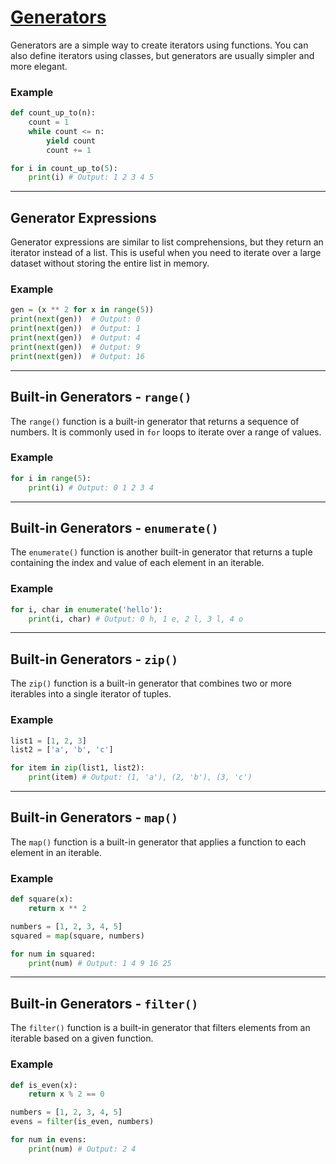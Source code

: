 # [Generators](https://wiki.python.org/moin/Generators)

Generators are a simple way to create iterators using functions. You can also define iterators using classes, but generators are usually simpler and more elegant.

### Example
```python
def count_up_to(n):
    count = 1
    while count <= n:
        yield count
        count += 1

for i in count_up_to(5):
    print(i) # Output: 1 2 3 4 5
```

---

## Generator Expressions

Generator expressions are similar to list comprehensions, but they return an iterator instead of a list. This is useful when you need to iterate over a large dataset without storing the entire list in memory.

### Example
```python
gen = (x ** 2 for x in range(5))
print(next(gen))  # Output: 0
print(next(gen))  # Output: 1
print(next(gen))  # Output: 4
print(next(gen))  # Output: 9
print(next(gen))  # Output: 16
```

---

## Built-in Generators - `range()`

The `range()` function is a built-in generator that returns a sequence of numbers. It is commonly used in `for` loops to iterate over a range of values.

### Example
```python
for i in range(5):
    print(i) # Output: 0 1 2 3 4
```

---

## Built-in Generators - `enumerate()`

The `enumerate()` function is another built-in generator that returns a tuple containing the index and value of each element in an iterable.

### Example
```python
for i, char in enumerate('hello'):
    print(i, char) # Output: 0 h, 1 e, 2 l, 3 l, 4 o
```

---

## Built-in Generators - `zip()`

The `zip()` function is a built-in generator that combines two or more iterables into a single iterator of tuples.

### Example
```python
list1 = [1, 2, 3]
list2 = ['a', 'b', 'c']

for item in zip(list1, list2):
    print(item) # Output: (1, 'a'), (2, 'b'), (3, 'c')
```

---

## Built-in Generators - `map()`

The `map()` function is a built-in generator that applies a function to each element in an iterable.

### Example
```python
def square(x):
    return x ** 2

numbers = [1, 2, 3, 4, 5]
squared = map(square, numbers)

for num in squared:
    print(num) # Output: 1 4 9 16 25
```

---

## Built-in Generators - `filter()`

The `filter()` function is a built-in generator that filters elements from an iterable based on a given function.

### Example
```python
def is_even(x):
    return x % 2 == 0

numbers = [1, 2, 3, 4, 5]
evens = filter(is_even, numbers)

for num in evens:
    print(num) # Output: 2 4
```
